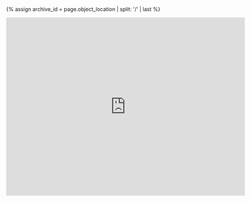 <!-- embeds an IA book reader object for a parent or non-compound object :) -->
{% assign archive_id = page.object_location | split: '/' | last %}
<div class="ratio ratio-4x3" >
    <iframe src="https://archive.org/embed/{{archive_id}}" width="640" height="480" frameborder="0" webkitallowfullscreen="true" mozallowfullscreen="true" allowfullscreen></iframe>
</div>